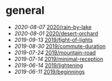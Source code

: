 # general
- *2020-08-07* [2020/rain-by-lake](/2020/rain-by-lake)
- *2020-08-01* [2020/desert-orchard](/2020/desert-orchard)
- *2019-09-13* [2019/fight-of-lights](/2019/fight-of-lights)
- *2019-08-30* [2019/commute-duration](/2019/commute-duration)
- *2019-07-24* [2019/mountain-road](/2019/mountain-road)
- *2019-07-14* [2019/minimal-reception](/2019/minimal-reception)
- *2019-06-14* [2019/lightening](/2019/lightening)
- *2019-06-11* [2019/beginnings](/2019/beginnings)
